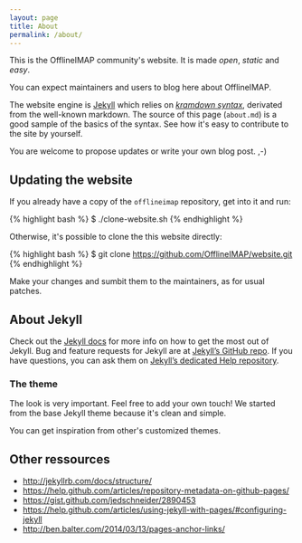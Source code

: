 ```yaml
---
layout: page
title: About
permalink: /about/
---
```


This is the OfflineIMAP community's website. It is made *open*, *static* and *easy*.

You can expect maintainers and users to blog here about OfflineIMAP.

The website engine is [Jekyll][jekyll] which relies on *[kramdown syntax][kramdown]*, derivated from the well-known markdown.  The source of this page (`about.md`) is a good sample of the basics of the syntax. See how it's easy to contribute to the site by yourself.

You are welcome to propose updates or write your own blog post. ,-)


## Updating the website

If you already have a copy of the `offlineimap` repository, get into it and run:

{% highlight bash %}
$ ./clone-website.sh
{% endhighlight %}

Otherwise, it's possible to clone the this website directly:

{% highlight bash %}
$ git clone https://github.com/OfflineIMAP/website.git
{% endhighlight %}

Make your changes and sumbit them to the maintainers, as for usual patches.


## About Jekyll

Check out the [Jekyll docs][jekyll] for more info on how to get the most out of Jekyll. Bug and feature requests for Jekyll are at [Jekyll’s GitHub repo][jekyll-gh]. If you have questions, you can ask them on [Jekyll’s dedicated Help repository][jekyll-help].

### The theme


The look is very important. Feel free to add your own touch! We started from the base Jekyll theme because it's clean and simple.

You can get inspiration from other's customized themes.


## Other ressources

* <http://jekyllrb.com/docs/structure/>
* <https://help.github.com/articles/repository-metadata-on-github-pages/>
* <https://gist.github.com/jedschneider/2890453>
* <https://help.github.com/articles/using-jekyll-with-pages/#configuring-jekyll>
* <http://ben.balter.com/2014/03/13/pages-anchor-links/>


[jekyll]:      http://jekyllrb.com
[jekyll-gh]:   https://github.com/jekyll/jekyll
[jekyll-help]: https://github.com/jekyll/jekyll-help
[kramdown]:    http://kramdown.gettalong.org/syntax.html

<!--
vim: ts=2 expandtab :
-->
